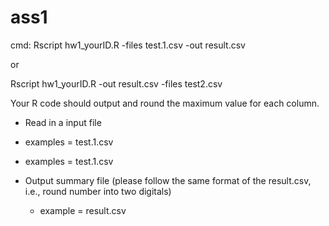 <h1>ass1</h1>

<p>cmd: Rscript hw1_yourID.R -files test.1.csv -out result.csv</p>
or
<p>Rscript hw1_yourID.R -out result.csv -files test2.csv</p>

<p>Your R code should output and round the maximum value for each column.</p>

* Read in a input file
 * examples = test.1.csv
 
  * examples = test.1.csv
* Output summary file (please follow the same format of the result.csv, i.e., round number into two digitals)
  * example =  result.csv
